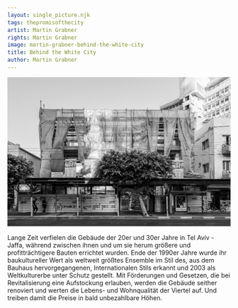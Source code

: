 ```yaml
---
layout: single_picture.njk
tags: thepromisofthecity
artist: Martin Grabner
rights: Martin Grabner
image: martin-grabner-behind-the-white-city
title: Behind the White City
author: Martin Grabner
---
```


![](/assets/pics/martin-grabner-behind-the-white-city.jpg)

Lange Zeit verfielen die Gebäude der 20er und 30er Jahre in Tel Aviv - Jaffa, während zwischen ihnen und um sie herum größere und profitträchtigere Bauten errichtet wurden. Ende der 1990er Jahre wurde ihr baukultureller Wert als weltweit größtes Ensemble im Stil des, aus dem Bauhaus hervorgegangenen, Internationalen Stils erkannt und 2003 als Weltkulturerbe unter Schutz gestellt. Mit Förderungen und Gesetzen, die bei Revitalisierung eine Aufstockung erlauben, werden die Gebäude seither renoviert und werten die Lebens- und Wohnqualität der Viertel auf. Und treiben damit die Preise in bald unbezahlbare Höhen.

